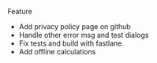 Feature
- Add privacy policy page on github
- Handle other error msg and test dialogs
- Fix tests and build with fastlane
- Add offline calculations
